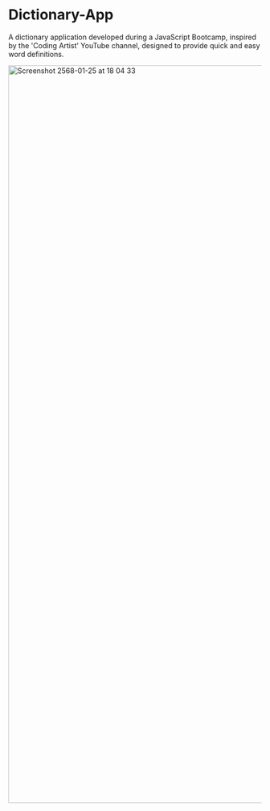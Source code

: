# Dictionary-App
A dictionary application developed during a JavaScript Bootcamp, inspired by the 'Coding Artist' YouTube channel, designed to provide quick and easy word definitions.

<img width="1470" alt="Screenshot 2568-01-25 at 18 04 33" src="https://github.com/user-attachments/assets/d8b93eaf-bc70-4ac7-a9d4-1e4b8c0b4c4d" />

